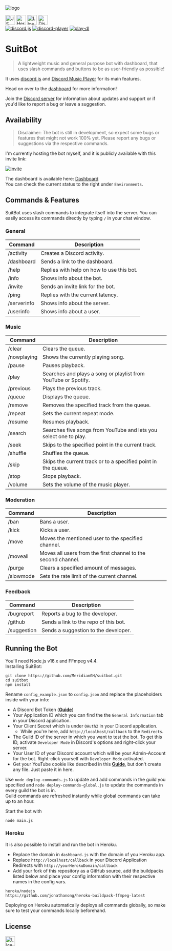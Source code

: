![logo](https://repository-images.githubusercontent.com/406747355/0c0fcbbd-8dab-4259-a5d6-d8cc5069ef37)
<p>
<a href="https://github.com/standard/standard"><img alt="JS Standard" src="https://cdn.rawgit.com/standard/standard/master/badge.svg" height=30></a>
<a href="https://www.heroku.com"><img alt="Heroku" src="https://img.shields.io/static/v1?label=Hosted with&message=Heroku&color=7056bf&style=for-the-badge&logo=heroku" height=30></a>
<a href="https://github.com/MeridianGH/suitbot/blob/main/LICENSE.md"><img alt="License" src="https://img.shields.io/github/license/MeridianGH/suitbot?logo=apache&style=for-the-badge" height=30></a>
<a href="https://discord.gg/qX2CBrrUpf"><img alt="Discord" src="https://shields.io/discord/610498937874546699?style=for-the-badge&logo=discord&label=discord" height=30></a>
<br>
<a href="https://www.npmjs.com/package/discord.js"><img alt="discord.js" src="https://img.shields.io/github/package-json/dependency-version/MeridianGH/suitbot/discord.js?color=44b868&logo=npm&style=for-the-badge"></a>
<a href="https://www.npmjs.com/package/discord-player"><img alt="discord-player" src="https://img.shields.io/github/package-json/dependency-version/MeridianGH/suitbot/discord-player?color=44b868&logo=npm&style=for-the-badge"></a>
<a href="https://www.npmjs.com/package/play-dl"><img alt="play-dl" src="https://img.shields.io/github/package-json/dependency-version/MeridianGH/suitbot/play-dl?color=44b868&logo=npm&style=for-the-badge"></a>
</p>

# SuitBot

> A lightweight music and general purpose bot with dashboard, that uses slash commands and buttons to be as user-friendly as possible!

It uses [discord.js](https://discord.js.org/) and [Discord Music Player](https://discord-music-player.js.org/) for its main features.

Head on over to the [dashboard](https://suitbot.xyz) for more information!

Join the [Discord server](https://discord.gg/qX2CBrrUpf) for information about updates and support or if you'd like to report a bug or leave a suggestion.

## Availability
> Disclaimer: The bot is still in development, so expect some bugs or features that might not work 100% yet. Please report any bugs or suggestions via the respective commands.

I'm currently hosting the bot myself, and it is publicly available with this invite link:

[![invite](https://img.shields.io/static/v1?style=for-the-badge&logo=discord&label=&labelColor=212121&message=Invite&color=212121)](https://discord.com/oauth2/authorize?client_id=887122733010411611&scope=bot%20applications.commands&permissions=2167425024)

The dashboard is available here: [Dashboard](https://suitbot.xyz)\
You can check the current status to the right under `Environments`.


## Commands & Features
SuitBot uses slash commands to integrate itself into the server. You can easily access its commands directly by typing `/` in your chat window.

### General
| Command     | Description                               |
|-------------|-------------------------------------------|
| /activity   | Creates a Discord activity.               |
| /dashboard  | Sends a link to the dashboard.            |
| /help       | Replies with help on how to use this bot. |
| /info       | Shows info about the bot.                 |
| /invite     | Sends an invite link for the bot.         |
| /ping       | Replies with the current latency.         |
| /serverinfo | Shows info about the server.              |
| /userinfo   | Shows info about a user.                  |

### Music
| Command     | Description                                                       |
|-------------|-------------------------------------------------------------------|
| /clear      | Clears the queue.                                                 |
| /nowplaying | Shows the currently playing song.                                 |
| /pause      | Pauses playback.                                                  |
| /play       | Searches and plays a song or playlist from YouTube or Spotify.    |
| /previous   | Plays the previous track.                                         |
| /queue      | Displays the queue.                                               |
| /remove     | Removes the specified track from the queue.                       |
| /repeat     | Sets the current repeat mode.                                     |
| /resume     | Resumes playback.                                                 |
| /search     | Searches five songs from YouTube and lets you select one to play. |
| /seek       | Skips to the specified point in the current track.                |
| /shuffle    | Shuffles the queue.                                               |
| /skip       | Skips the current track or to a specified point in the queue.     |
| /stop       | Stops playback.                                                   |
| /volume     | Sets the volume of the music player.                              |

### Moderation
| Command   | Description                                                   |
|-----------|---------------------------------------------------------------|
| /ban      | Bans a user.                                                  |
| /kick     | Kicks a user.                                                 |
| /move     | Moves the mentioned user to the specified channel.            |
| /moveall  | Moves all users from the first channel to the second channel. |
| /purge    | Clears a specified amount of messages.                        |
| /slowmode | Sets the rate limit of the current channel.                   |

### Feedback
| Command     | Description                           |
|-------------|---------------------------------------|
| /bugreport  | Reports a bug to the developer.       |
| /github     | Sends a link to the repo of this bot. |
| /suggestion | Sends a suggestion to the developer.  |

## Running the Bot
You'll need Node.js v16.x and FFmpeg v4.4.\
Installing SuitBot:

```shell
git clone https://github.com/MeridianGH/suitbot.git
cd suitbot
npm install
```
Rename `config_example.json` to `config.json` and replace the placeholders inside with your info:
- A Discord Bot Token (**[Guide](https://discordjs.guide/preparations/setting-up-a-bot-application.html#creating-your-bot)**)
- Your Application ID which you can find the the `General Information` tab in your Discord application.
- Your Client Secret which is under `OAuth2` in your Discord application. 
  - While you're here, add `http://localhost/callback` to the `Redirects`.
- The Guild ID of the server in which you want to test the bot. To get this ID, activate `Developer Mode` in Discord's options and right-click your server.
- Your User ID of your Discord account which will be your Admin-Account for the bot. Right-click yourself with `Developer Mode` activated.
- Get your YouTube cookie like described in this **[Guide](https://github.com/play-dl/play-dl/blob/main/instructions/README.md)**, but don't create any file. Just paste it in here.

Use `node deploy-commands.js` to update and add commands in the guild you specified and `node deploy-commands-global.js` to update the commands in every guild the bot is in.\
Guild commands are refreshed instantly while global commands can take up to an hour.

Start the bot with
```shell
node main.js
```

### Heroku
It is also possible to install and run the bot in Heroku.
- Replace the domain in `dashboard.js` with the domain of you Heroku app.
- Replace `http://localhost/callback` in your Discord Application Redirects with `http://yourHerokuDomain/callback`
- Add your fork of this repository as a GitHub source, add the buildpacks listed below and place your config information with their respective names in the config vars.
```
heroku/nodejs
https://github.com/jonathanong/heroku-buildpack-ffmpeg-latest
```

Deploying on Heroku automatically deploys all commands globally, so make sure to test your commands locally beforehand.

## License
<a href="https://github.com/MeridianGH/suitbot/blob/main/LICENSE.md"><img alt="License" src="https://img.shields.io/github/license/MeridianGH/suitbot?logo=apache&style=for-the-badge" height=30></a>
